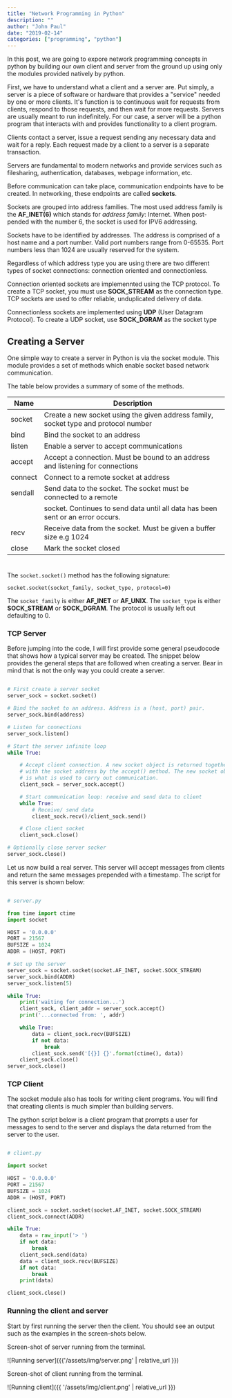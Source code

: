 ```yaml
---
title: "Network Programming in Python"
description: ""
author: "John Paul"
date: "2019-02-14"
categories: ["programming", "python"]
---
```


In this post, we are going to expore network programming concepts in python by
building our own client and server from the ground up using only the modules
provided natively by python.

First, we have to understand what a client and a server are. Put simply, a
server is a piece of software or hardware that provides a "service" needed by
one or more clients. It's function is to continuous wait for requests from
clients, respond to those requests, and then wait for more requests. Servers
are usually meant to run indefinitely. For our case, a server will be a python
program that interacts with and provides functionality to a client program.

Clients contact a server, issue a request sending any necessary data and wait
for a reply. Each request made by a client to a server is a separate transaction.

Servers are fundamental to modern networks and provide services such as
filesharing, authentication, databases, webpage information, etc.

Before communication can take place, communication endpoints have to be
created. In networking, these endpoints are called **sockets**.

Sockets are grouped into address families. The most used address family is the
**AF_INET(6)** which stands for _address family_: Internet. When post-pended
with the number 6, the socket is used for IPV6 addressing.

Sockets have to be identified by addresses. The address is comprised of a host
name and a port number. Valid port numbers range from 0-65535. Port numbers
less than 1024 are usually reserved for the system.

Regardless of which address type you are using there are two different types
of socket connections: connection oriented and connectionless.

Connection oriented sockets are implemennted using the TCP protocol. To create
a TCP socket, you must use **SOCK_STREAM** as the connection type. TCP sockets
are used to offer reliable, unduplicated delivery of data.

Connectionless sockets are implemented using **UDP** (User Datagram Protocol). To
create a UDP socket, use **SOCK_DGRAM** as the socket type

## Creating a Server

One simple way to create a server in Python is via the socket module. This
module provides a set of methods which enable socket based network
communication.

The table below provides a summary of some of the methods.

| Name    | Description                                                                         |
| ------- | ----------------------------------------------------------------------------------- |
| socket  | Create a new socket using the given address family, socket type and protocol number |
| bind    | Bind the socket to an address                                                       |
| listen  | Enable a server to accept communications                                            |
| accept  | Accept a connection. Must be bound to an address and listening for connections      |
| connect | Connect to a remote socket at address                                               |
| sendall | Send data to the socket. The socket must be connected to a remote                   |
|         | socket. Continues to send data until all data has been sent or an error occurs.     |
| recv    | Receive data from the socket. Must be given a buffer size e.g 1024                  |
| close   | Mark the socket closed                                                              |

#

The `socket.socket()` method has the following signature:

`socket.socket(socket_family, socket_type, protocol=0)`

The `socket_family` is either **AF_INET** or **AF_UNIX**. The `socket_type` is
either **SOCK_STREAM** or **SOCK_DGRAM**. The protocol is usually left out
defaulting to 0.

### TCP Server

Before jumping into the code, I will first provide some general pseudocode
that shows how a typical server may be created. The snippet below provides the
general steps that are followed when creating a server. Bear in mind that is
not the only way you could create a server.

```python

# First create a server socket
server_sock = socket.socket()

# Bind the socket to an address. Address is a (host, port) pair.
server_sock.bind(address)

# Listen for connections
server_sock.listen()

# Start the server infinite loop
while True:

    # Accept client connection. A new socket object is returned together
    # with the socket address by the accept() method. The new socket object
    # is what is used to carry out communication.
    client_sock = server_sock.accept()

    # Start communication loop: receive and send data to client
    while True:
        # Receive/ send data
        client_sock.recv()/client_sock.send()

    # Close client socket
    client_sock.close()

# Optionally close server socker
server_sock.close()

```

Let us now build a real server. This server will accept messages from clients
and return the same messages prepended with a timestamp. The script for this
server is shown below:

```python

# server.py

from time import ctime
import socket

HOST = '0.0.0.0'
PORT = 21567
BUFSIZE = 1024
ADDR = (HOST, PORT)

# Set up the server
server_sock = socket.socket(socket.AF_INET, socket.SOCK_STREAM)
server_sock.bind(ADDR)
server_sock.listen(5)

while True:
    print('waiting for connection...')
    client_sock, client_addr = server_sock.accept()
    print('...connected from: ', addr)

    while True:
        data = client_sock.recv(BUFSIZE)
        if not data:
            break
        client_sock.send('[{}] {}'.format(ctime(), data))
    client_sock.close()
server_sock.close()

```

### TCP Client

The socket module also has tools for writing client programs. You will find
that creating clients is much simpler than building servers.

The python script below is a client program that prompts a user for messages
to send to the server and displays the data returned from the server to the user.

```python

# client.py

import socket

HOST = '0.0.0.0'
PORT = 21567
BUFSIZE = 1024
ADDR = (HOST, PORT)

client_sock = socket.socket(socket.AF_INET, socket.SOCK_STREAM)
client_sock.connect(ADDR)

while True:
    data = raw_input('> ')
    if not data:
        break
    client_sock.send(data)
    data = client_sock.recv(BUFSIZE)
    if not data:
        break
    print(data)

client_sock.close()

```

### Running the client and server

Start by first running the server then the client. You should see an output
such as the examples in the screen-shots below.

Screen-shot of server running from the terminal.

![Running server]({{'/assets/img/server.png' | relative_url }})

Screen-shot of client running from the terminal.

![Running client]({{ '/assets/img/client.png' | relative_url }})
